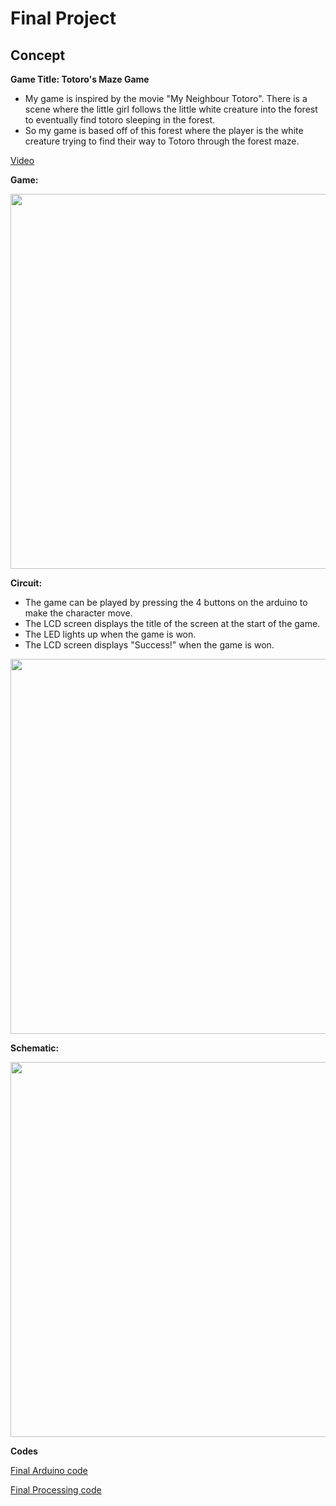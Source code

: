 # Final Project

## Concept
**Game Title: Totoro's Maze Game**
- My game is inspired by the movie "My Neighbour Totoro". There is a scene where the little girl follows the little white creature into the forest to eventually find totoro sleeping in the forest.
- So my game is based off of this forest where the player is the white creature trying to find their way to Totoro through the forest maze.

[Video](-)

**Game:**

<img src="-" width=600 align=center> 

**Circuit:**
- The game can be played by pressing the 4 buttons on the arduino to make the character move.
- The LCD screen displays the title of the screen at the start of the game.
- The LED lights up when the game is won.
- The LCD screen displays "Success!" when the game is won.

<img src="-" width=600 align=center> 

**Schematic:**

<img src="-" width=600 align=center> 


**Codes**

[Final Arduino code]()

[Final Processing code]()

